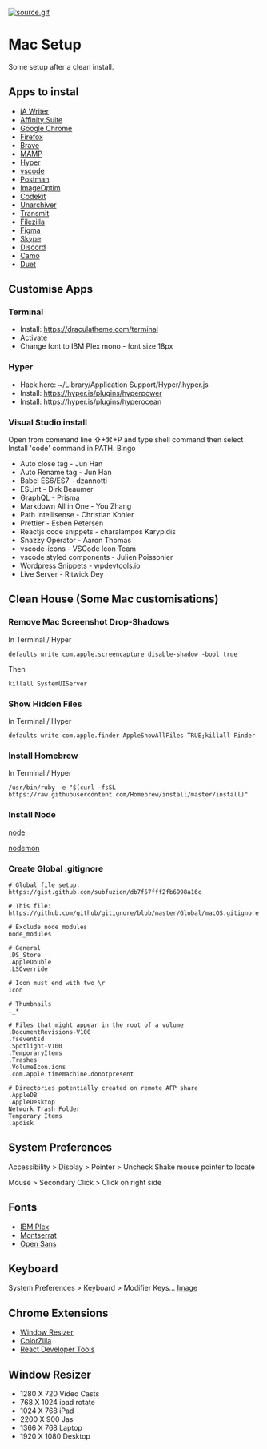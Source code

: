 [![source.gif](https://media.giphy.com/media/11ISwbgCxEzMyY/source.gif)](https://github.com/waltercraig/mac-setup)

# Mac Setup
Some setup after a clean install.

## Apps to instal 
* [iA Writer](https://ia.net/writer)
* [Affinity Suite](https://affinity.serif.com/en-gb/)
* [Google Chrome](https://www.google.co.uk/intl/en_uk/chrome/)
* [Firefox](https://www.mozilla.org/en-GB/firefox/new/)
* [Brave](https://brave.com/)
* [MAMP](https://www.mamp.info/en/)
* [Hyper](https://hyper.is/)
* [vscode](https://code.visualstudio.com/)
* [Postman](https://www.postman.com/downloads/)
* [ImageOptim](https://imageoptim.com/)
* [Codekit](https://codekitapp.com/)
* [Unarchiver](https://macpaw.com/the-unarchiver)
* [Transmit](https://www.panic.com/transmit/)
* [Filezilla](https://filezilla-project.org/download.php?type=client)
* [Figma](https://www.figma.com/)
* [Skype](https://www.skype.com/en/)
* [Discord](https://discord.com/)
* [Camo](https://reincubate.com/camo/)
* [Duet](https://www.duetdisplay.com/)

## Customise Apps
### Terminal
* Install: https://draculatheme.com/terminal
* Activate
* Change font to IBM Plex mono - font size 18px

### Hyper
* Hack here: ~/Library/Application Support/Hyper/.hyper.js
* Install: https://hyper.is/plugins/hyperpower
* Install: https://hyper.is/plugins/hyperocean

### Visual Studio install 
Open from command line ⇧+⌘+P and type shell command then select Install 'code' command in PATH. Bingo

* Auto close tag - Jun Han
* Auto Rename tag - Jun Han
* Babel ES6/ES7 - dzannotti 
* ESLint - Dirk Beaumer
* GraphQL - Prisma
* Markdown All in One - You Zhang
* Path Intellisense - Christian Kohler
* Prettier - Esben Petersen
* Reactjs code snippets - charalampos Karypidis
* Snazzy Operator - Aaron Thomas
* vscode-icons - VSCode Icon Team
* vscode styled components - Julien Poissonier 
* Wordpress Snippets - wpdevtools.io
* Live Server - Ritwick Dey

## Clean House (Some Mac customisations) 

### Remove Mac Screenshot Drop-Shadows

In Terminal / Hyper
```
defaults write com.apple.screencapture disable-shadow -bool true
```

Then
```
killall SystemUIServer
```

### Show Hidden Files

In Terminal / Hyper
```
defaults write com.apple.finder AppleShowAllFiles TRUE;killall Finder
```

### Install Homebrew 

In Terminal / Hyper
```
/usr/bin/ruby -e "$(curl -fsSL https://raw.githubusercontent.com/Homebrew/install/master/install)"
```

### Install Node

[node](https://nodejs.org/en/)

[nodemon](https://github.com/remy/nodemon)

### Create Global .gitignore 
```
# Global file setup: https://gist.github.com/subfuzion/db7f57fff2fb6998a16c

# This file: https://github.com/github/gitignore/blob/master/Global/macOS.gitignore

# Exclude node modules 
node_modules

# General
.DS_Store
.AppleDouble
.LSOverride

# Icon must end with two \r
Icon

# Thumbnails
._*

# Files that might appear in the root of a volume
.DocumentRevisions-V100
.fseventsd
.Spotlight-V100
.TemporaryItems
.Trashes
.VolumeIcon.icns
.com.apple.timemachine.donotpresent

# Directories potentially created on remote AFP share
.AppleDB
.AppleDesktop
Network Trash Folder
Temporary Items
.apdisk
```

## System Preferences 
Accessibility > Display > Pointer > Uncheck Shake mouse pointer to locate

Mouse > Secondary Click > Click on right side

## Fonts
* [IBM Plex](https://www.ibm.com/plex/)
* [Montserrat](https://fonts.google.com/specimen/Montserrat)
* [Open Sans](https://fonts.google.com/specimen/Open+Sans)

## Keyboard
System Preferences > Keyboard > Modifier Keys...
[Image](https://i.imgur.com/FKTW6dQ.png)

## Chrome Extensions 
* [Window Resizer](https://chrome.google.com/webstore/detail/window-resizer/kkelicaakdanhinjdeammmilcgefonfh/)
* [ColorZilla](https://www.colorzilla.com/chrome/)
* [React Developer Tools](https://chrome.google.com/webstore/detail/react-developer-tools/fmkadmapgofadopljbjfkapdkoienihi)

## Window Resizer
* 1280 X 720 Video Casts
* 768 X 1024 ipad rotate
* 1024 X 768 iPad
* 2200 X 900 Jas
* 1366 X 768 Laptop
* 1920 X 1080 Desktop
